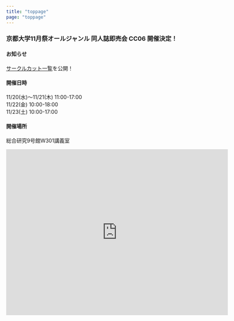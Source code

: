 ```yaml
---
title: "toppage"
page: "toppage"
---
```



### 京都大学11月祭オールジャンル  同人誌即売会 CC06 開催決定！

#### お知らせ
[サークルカット一覧](/circlecut)を公開！

#### 開催日時
11/20(水)〜11/21(木)  11:00-17:00\
11/22(金)  10:00-18:00\
11/23(土)  10:00-17:00

#### 開催場所
総合研究9号館W301講義室

<iframe src="https://www.google.com/maps/embed?pb=!1m18!1m12!1m3!1d747.8112316529986!2d135.78242510326024!3d35.02777145957903!2m3!1f0!2f0!3f0!3m2!1i1024!2i768!4f13.1!3m3!1m2!1s0x60010857cbe9ace5%3A0x9af701c2f61fd0a1!2z44CSNjA2LTgzMTcg5Lqs6YO95bqc5Lqs6YO95biC5bem5Lqs5Yy65ZCJ55Sw5pys55S6IOe3j-WQiOeglOeptjnlj7fppKg!5e0!3m2!1sja!2sjp!4v1697078390837!5m2!1sja!2sjp" width="600" height="450" style="border:0;" allowfullscreen="" loading="lazy" referrerpolicy="no-referrer-when-downgrade"></iframe>